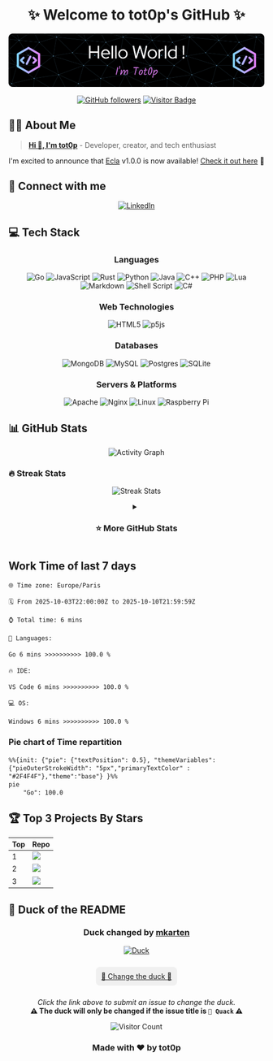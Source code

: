 <div align="center">

# ✨ Welcome to tot0p's GitHub ✨

[![Typing SVG](./img/github-header-image.png)](https://github.com/tot0p/Hello-World)

[![GitHub followers](https://img.shields.io/github/followers/tot0p?logo=github&style=for-the-badge)](https://github.com/tot0p)
[![Visitor Badge](https://img.shields.io/badge/visitors-welcome-brightgreen.svg?style=for-the-badge)](https://github.com/tot0p)

</div>

## 👨‍💻 About Me

> **[Hi 👋, I'm tot0p](https://tot0p.github.io/tot0p/)** - Developer, creator, and tech enthusiast

I'm excited to announce that [Ecla](https://github.com/Eclalang) v1.0.0 is now available! [Check it out here](https://github.com/Eclalang/Ecla) 🚀

## 🔗 Connect with me

<div align="center">
  
[![LinkedIn](https://img.shields.io/badge/LinkedIn-%230077B5.svg?style=for-the-badge&logo=linkedin&logoColor=white)](https://linkedin.com/in/thomas-lemaitre78)
<!--
[![Dev.to](https://img.shields.io/badge/dev.to-0A0A0A?style=for-the-badge&logo=devdotto&logoColor=white)](https://dev.to/tot0p)
[![Medium](https://img.shields.io/badge/Medium-12100E?style=for-the-badge&logo=medium&logoColor=white)](https://medium.com/@tot0p)
-->

</div>

## 💻 Tech Stack

<div align="center">

### Languages
![Go](https://img.shields.io/badge/go-%2300ADD8.svg?style=for-the-badge&logo=go&logoColor=white)
![JavaScript](https://img.shields.io/badge/javascript-%23323330.svg?style=for-the-badge&logo=javascript&logoColor=%23F7DF1E)
![Rust](https://img.shields.io/badge/Rust-000000?style=for-the-badge&logo=rust&logoColor=white)
![Python](https://img.shields.io/badge/python-3670A0?style=for-the-badge&logo=python&logoColor=ffdd54)
![Java](https://img.shields.io/badge/java-%23ED8B00.svg?style=for-the-badge&logo=java&logoColor=white)
![C++](https://img.shields.io/badge/c++-%2300599C.svg?style=for-the-badge&logo=c%2B%2B&logoColor=white)
![PHP](https://img.shields.io/badge/php-%23777BB4.svg?style=for-the-badge&logo=php&logoColor=white)
![Lua](https://img.shields.io/badge/lua-%232C2D72.svg?style=for-the-badge&logo=lua&logoColor=white)
![Markdown](https://img.shields.io/badge/markdown-%23000000.svg?style=for-the-badge&logo=markdown&logoColor=white)
![Shell Script](https://img.shields.io/badge/shell_script-%23121011.svg?style=for-the-badge&logo=gnu-bash&logoColor=white)
![C#](https://img.shields.io/badge/c%23-%23239120.svg?style=for-the-badge&logo=c-sharp&logoColor=white)

### Web Technologies
![HTML5](https://img.shields.io/badge/html5-%23E34F26.svg?style=for-the-badge&logo=html5&logoColor=white)
![p5js](https://img.shields.io/badge/p5.js-ED225D?style=for-the-badge&logo=p5.js&logoColor=FFFFFF)

### Databases
![MongoDB](https://img.shields.io/badge/MongoDB-%234ea94b.svg?style=for-the-badge&logo=mongodb&logoColor=white)
![MySQL](https://img.shields.io/badge/mysql-%2300f.svg?style=for-the-badge&logo=mysql&logoColor=white)
![Postgres](https://img.shields.io/badge/postgres-%23316192.svg?style=for-the-badge&logo=postgresql&logoColor=white)
![SQLite](https://img.shields.io/badge/sqlite-%2307405e.svg?style=for-the-badge&logo=sqlite&logoColor=white)

### Servers & Platforms
![Apache](https://img.shields.io/badge/apache-%23D42029.svg?style=for-the-badge&logo=apache&logoColor=white)
![Nginx](https://img.shields.io/badge/nginx-%23009639.svg?style=for-the-badge&logo=nginx&logoColor=white)
![Linux](https://img.shields.io/badge/Linux-FCC624?style=for-the-badge&logo=linux&logoColor=black)
![Raspberry Pi](https://img.shields.io/badge/-RaspberryPi-C51A4A?style=for-the-badge&logo=Raspberry-Pi)

</div>


## 📊 GitHub Stats

<div align="center">
  
![Activity Graph](https://github-readme-activity-graph.vercel.app/graph?username=tot0p&theme=react-dark&hide_border=true&custom_title=Contribution%20Graph)

</div>

### 🔥 Streak Stats

<div align="center">
  
![Streak Stats](https://github-readme-streak-stats.herokuapp.com/?user=Tot0p&theme=gruvbox&hide_border=true&date_format=M%20j%5B%2C%20Y%5D&background=0D1117&stroke=0D1117&currStreakLabel=58A6FF&ring=58A6FF&fire=58A6FF)
  
</div>

<details align="center"> 
  <summary><h3>⭐ More GitHub Stats </h3></summary>
  <div align="center">
    <img src="https://github-readme-stats.vercel.app/api/top-langs/?username=tot0p&theme=gruvbox&hide_border=true&layout=compact&langs_count=10&hide=HTML,CSS&bg_color=0D1117" height="192px"/>
    <img src="https://github-readme-stats.vercel.app/api?username=tot0p&theme=gruvbox&hide_border=true&include_all_commits=true&count_private=false&bg_color=0D1117" height="192px"/>
  </div>
</details>

<!--WAKATIME-->
## Work Time of last 7 days

```text
🌐 Time zone: Europe/Paris

🗓️ From 2025-10-03T22:00:00Z to 2025-10-10T21:59:59Z

⌚ Total time: 6 mins

💬 Languages:

Go 6 mins >>>>>>>>>> 100.0 %

🔥 IDE:

VS Code 6 mins >>>>>>>>>> 100.0 %

💻 OS:

Windows 6 mins >>>>>>>>>> 100.0 %
```
### Pie chart of Time repartition
```mermaid
%%{init: {"pie": {"textPosition": 0.5}, "themeVariables": {"pieOuterStrokeWidth": "5px","primaryTextColor" : "#2F4F4F"},"theme":"base"} }%%
pie
	"Go": 100.0
```
<!--/WAKATIME-->


## 🏆 Top 3 Projects By Stars

<div align="center">

<!--Top-Repositories-->
| Top | Repo                                                                                                                                                                                    |
|-----|-----------------------------------------------------------------------------------------------------------------------------------------------------------------------------------------|
| 1   | <a href="https://github.com/Eclalang/Ecla"><img src="https://denvercoder1-github-readme-stats.vercel.app/api/pin/?username=Eclalang&repo=Ecla&theme=dark" width="480px"/></a>           |
| 2   | <a href="https://github.com/tot0p/Hello-World"><img src="https://denvercoder1-github-readme-stats.vercel.app/api/pin/?username=tot0p&repo=Hello-World&theme=dark" width="480px"/></a>   |
| 3   | <a href="https://github.com/Eclalang/LearnEcla"><img src="https://denvercoder1-github-readme-stats.vercel.app/api/pin/?username=Eclalang&repo=LearnEcla&theme=dark" width="480px"/></a> |

<!--/Top-Repositories-->

  
</div>


## 🦆 Duck of the README

<div align="center">

<!--DUCK-->
### Duck changed by [mkarten](https://github.com/mkarten)
[![Duck](https://random-d.uk/api/531.jpg)](https://github.com/tot0p/tot0p/issues/new?title=%F0%9F%A6%86%20Quack)
<!--/DUCK-->

<div style="background-color: #f0f0f0; border-radius: 8px; padding: 10px; margin: 10px; display: inline-block;">
  <a href="https://github.com/tot0p/tot0p/issues/new?title=%F0%9F%A6%86%20Quack">🦆 Change the duck 🦆</a>
</div>

<p align="center">
  <i>Click the link above to submit an issue to change the duck.</i><br>
  <b>⚠️ The duck will only be changed if the issue title is <code>🦆 Quack</code> ⚠️</b>
</p>

<img src="https://visitor-badge.laobi.icu/badge?page_id=tot0p.tot0p" alt="Visitor Count">

</div>

<div align="center">
  
### Made with ❤️ by tot0p
  
</div>
